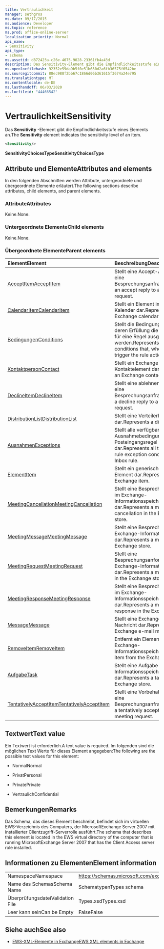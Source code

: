 ```yaml
---
title: Vertraulichkeit
manager: sethgros
ms.date: 09/17/2015
ms.audience: Developer
ms.topic: reference
ms.prod: office-online-server
localization_priority: Normal
api_name:
- Sensitivity
api_type:
- schema
ms.assetid: d872423a-c26e-4675-9028-23361fb4a43d
description: Das Sensitivity-Element gibt die Empfindlichkeitsstufe eines Elements an.
ms.openlocfilehash: 92352e59da9b5f0e51b650d2a6fb36575f6542be
ms.sourcegitcommit: 88ec988f2bb67c1866d06b361615f3674a24e795
ms.translationtype: MT
ms.contentlocale: de-DE
ms.lasthandoff: 06/03/2020
ms.locfileid: "44466542"
---
```

# <a name="sensitivity"></a><span data-ttu-id="ad196-103">Vertraulichkeit</span><span class="sxs-lookup"><span data-stu-id="ad196-103">Sensitivity</span></span>

<span data-ttu-id="ad196-104">Das **Sensitivity** -Element gibt die Empfindlichkeitsstufe eines Elements an.</span><span class="sxs-lookup"><span data-stu-id="ad196-104">The **Sensitivity** element indicates the sensitivity level of an item.</span></span> 
  
```XML
<Sensitivity/>
```

 <span data-ttu-id="ad196-105">**SensitivityChoicesType**</span><span class="sxs-lookup"><span data-stu-id="ad196-105">**SensitivityChoicesType**</span></span>
## <a name="attributes-and-elements"></a><span data-ttu-id="ad196-106">Attribute und Elemente</span><span class="sxs-lookup"><span data-stu-id="ad196-106">Attributes and elements</span></span>

<span data-ttu-id="ad196-107">In den folgenden Abschnitten werden Attribute, untergeordnete und übergeordnete Elemente erläutert.</span><span class="sxs-lookup"><span data-stu-id="ad196-107">The following sections describe attributes, child elements, and parent elements.</span></span>
  
### <a name="attributes"></a><span data-ttu-id="ad196-108">Attribute</span><span class="sxs-lookup"><span data-stu-id="ad196-108">Attributes</span></span>

<span data-ttu-id="ad196-109">Keine.</span><span class="sxs-lookup"><span data-stu-id="ad196-109">None.</span></span>
  
### <a name="child-elements"></a><span data-ttu-id="ad196-110">Untergeordnete Elemente</span><span class="sxs-lookup"><span data-stu-id="ad196-110">Child elements</span></span>

<span data-ttu-id="ad196-111">Keine.</span><span class="sxs-lookup"><span data-stu-id="ad196-111">None.</span></span>
  
### <a name="parent-elements"></a><span data-ttu-id="ad196-112">Übergeordnete Elemente</span><span class="sxs-lookup"><span data-stu-id="ad196-112">Parent elements</span></span>

|<span data-ttu-id="ad196-113">**Element**</span><span class="sxs-lookup"><span data-stu-id="ad196-113">**Element**</span></span>|<span data-ttu-id="ad196-114">**Beschreibung**</span><span class="sxs-lookup"><span data-stu-id="ad196-114">**Description**</span></span>|
|:-----|:-----|
|[<span data-ttu-id="ad196-115">AcceptItem</span><span class="sxs-lookup"><span data-stu-id="ad196-115">AcceptItem</span></span>](acceptitem.md) <br/> |<span data-ttu-id="ad196-116">Stellt eine Accept-Antwort auf eine Besprechungsanfrage.</span><span class="sxs-lookup"><span data-stu-id="ad196-116">Represents an accept reply to a meeting request.</span></span>  <br/> |
|[<span data-ttu-id="ad196-117">CalendarItem</span><span class="sxs-lookup"><span data-stu-id="ad196-117">CalendarItem</span></span>](calendaritem.md) <br/> |<span data-ttu-id="ad196-118">Stellt ein Element im Exchange-Kalender dar.</span><span class="sxs-lookup"><span data-stu-id="ad196-118">Represents an Exchange calendar item.</span></span>  <br/> |
|[<span data-ttu-id="ad196-119">Bedingungen</span><span class="sxs-lookup"><span data-stu-id="ad196-119">Conditions</span></span>](conditions.md) <br/> |<span data-ttu-id="ad196-120">Stellt die Bedingungen dar, bei deren Erfüllung die Regelaktionen für eine Regel ausgelöst werden.</span><span class="sxs-lookup"><span data-stu-id="ad196-120">Represents the conditions that, when fulfilled, will trigger the rule actions for a rule.</span></span>  <br/> |
|[<span data-ttu-id="ad196-121">Kontaktperson</span><span class="sxs-lookup"><span data-stu-id="ad196-121">Contact</span></span>](contact.md) <br/> |<span data-ttu-id="ad196-122">Stellt ein Exchange-Kontaktelement dar.</span><span class="sxs-lookup"><span data-stu-id="ad196-122">Represents an Exchange contact item.</span></span>  <br/> |
|[<span data-ttu-id="ad196-123">DeclineItem</span><span class="sxs-lookup"><span data-stu-id="ad196-123">DeclineItem</span></span>](declineitem.md) <br/> |<span data-ttu-id="ad196-124">Stellt eine ablehnen Antwort auf eine Besprechungsanfrage.</span><span class="sxs-lookup"><span data-stu-id="ad196-124">Represents a decline reply to a meeting request.</span></span>  <br/> |
|[<span data-ttu-id="ad196-125">DistributionList</span><span class="sxs-lookup"><span data-stu-id="ad196-125">DistributionList</span></span>](distributionlist.md) <br/> |<span data-ttu-id="ad196-126">Stellt eine Verteilerliste dar.</span><span class="sxs-lookup"><span data-stu-id="ad196-126">Represents a distribution list.</span></span>  <br/> |
|[<span data-ttu-id="ad196-127">Ausnahmen</span><span class="sxs-lookup"><span data-stu-id="ad196-127">Exceptions</span></span>](exceptions.md) <br/> |<span data-ttu-id="ad196-128">Stellt alle verfügbaren Regel Ausnahmebedingungen für eine Posteingangsregel dar.</span><span class="sxs-lookup"><span data-stu-id="ad196-128">Represents all the available rule exception conditions for an Inbox rule.</span></span>  <br/> |
|[<span data-ttu-id="ad196-129">Element</span><span class="sxs-lookup"><span data-stu-id="ad196-129">Item</span></span>](item.md) <br/> |<span data-ttu-id="ad196-130">Stellt ein generisches Exchange-Element dar.</span><span class="sxs-lookup"><span data-stu-id="ad196-130">Represents a generic Exchange item.</span></span>  <br/> |
|[<span data-ttu-id="ad196-131">MeetingCancellation</span><span class="sxs-lookup"><span data-stu-id="ad196-131">MeetingCancellation</span></span>](meetingcancellation.md) <br/> |<span data-ttu-id="ad196-132">Stellt eine Besprechungsabsage im Exchange-Informationsspeicher dar.</span><span class="sxs-lookup"><span data-stu-id="ad196-132">Represents a meeting cancellation in the Exchange store.</span></span>  <br/> |
|[<span data-ttu-id="ad196-133">MeetingMessage</span><span class="sxs-lookup"><span data-stu-id="ad196-133">MeetingMessage</span></span>](meetingmessage.md) <br/> |<span data-ttu-id="ad196-134">Stellt eine Besprechung im Exchange-Informationsspeicher dar.</span><span class="sxs-lookup"><span data-stu-id="ad196-134">Represents a meeting in the Exchange store.</span></span>  <br/> |
|[<span data-ttu-id="ad196-135">MeetingRequest</span><span class="sxs-lookup"><span data-stu-id="ad196-135">MeetingRequest</span></span>](meetingrequest.md) <br/> |<span data-ttu-id="ad196-136">Stellt eine Besprechungsanforderung im Exchange-Informationsspeicher dar.</span><span class="sxs-lookup"><span data-stu-id="ad196-136">Represents a meeting request in the Exchange store.</span></span>  <br/> |
|[<span data-ttu-id="ad196-137">MeetingResponse</span><span class="sxs-lookup"><span data-stu-id="ad196-137">MeetingResponse</span></span>](meetingresponse.md) <br/> |<span data-ttu-id="ad196-138">Stellt eine Besprechungsantwort im Exchange-Informationsspeicher dar.</span><span class="sxs-lookup"><span data-stu-id="ad196-138">Represents a meeting response in the Exchange store.</span></span>  <br/> |
|[<span data-ttu-id="ad196-139">Message</span><span class="sxs-lookup"><span data-stu-id="ad196-139">Message</span></span>](message-ex15websvcsotherref.md) <br/> |<span data-ttu-id="ad196-140">Stellt eine Exchange-E-Mail-Nachricht dar.</span><span class="sxs-lookup"><span data-stu-id="ad196-140">Represents an Exchange e-mail message.</span></span>  <br/> |
|[<span data-ttu-id="ad196-141">RemoveItem</span><span class="sxs-lookup"><span data-stu-id="ad196-141">RemoveItem</span></span>](removeitem.md) <br/> |<span data-ttu-id="ad196-142">Entfernt ein Element aus dem Exchange-Informationsspeicher.</span><span class="sxs-lookup"><span data-stu-id="ad196-142">Removes an item from the Exchange store.</span></span>  <br/> |
|[<span data-ttu-id="ad196-143">Aufgabe</span><span class="sxs-lookup"><span data-stu-id="ad196-143">Task</span></span>](task.md) <br/> |<span data-ttu-id="ad196-144">Stellt eine Aufgabe im Exchange-Informationsspeicher dar.</span><span class="sxs-lookup"><span data-stu-id="ad196-144">Represents a task in the Exchange store.</span></span>  <br/> |
|[<span data-ttu-id="ad196-145">TentativelyAcceptItem</span><span class="sxs-lookup"><span data-stu-id="ad196-145">TentativelyAcceptItem</span></span>](tentativelyacceptitem.md) <br/> |<span data-ttu-id="ad196-146">Stellt eine Vorbehalt Antwort auf eine Besprechungsanfrage.</span><span class="sxs-lookup"><span data-stu-id="ad196-146">Represents a tentatively accepted reply to a meeting request.</span></span>  <br/> |
   
## <a name="text-value"></a><span data-ttu-id="ad196-147">Textwert</span><span class="sxs-lookup"><span data-stu-id="ad196-147">Text value</span></span>

<span data-ttu-id="ad196-148">Ein Textwert ist erforderlich.</span><span class="sxs-lookup"><span data-stu-id="ad196-148">A text value is required.</span></span> <span data-ttu-id="ad196-149">Im folgenden sind die möglichen Text Werte für dieses Element angegeben:</span><span class="sxs-lookup"><span data-stu-id="ad196-149">The following are the possible text values for this element:</span></span>
  
- <span data-ttu-id="ad196-150">Normal</span><span class="sxs-lookup"><span data-stu-id="ad196-150">Normal</span></span>
    
- <span data-ttu-id="ad196-151">Privat</span><span class="sxs-lookup"><span data-stu-id="ad196-151">Personal</span></span>
    
- <span data-ttu-id="ad196-152">Private</span><span class="sxs-lookup"><span data-stu-id="ad196-152">Private</span></span>
    
- <span data-ttu-id="ad196-153">Vertraulich</span><span class="sxs-lookup"><span data-stu-id="ad196-153">Confidential</span></span>
    
## <a name="remarks"></a><span data-ttu-id="ad196-154">Bemerkungen</span><span class="sxs-lookup"><span data-stu-id="ad196-154">Remarks</span></span>

<span data-ttu-id="ad196-155">Das Schema, das dieses Element beschreibt, befindet sich im virtuellen EWS-Verzeichnis des Computers, der MicrosoftExchange Server 2007 mit installierter Clientzugriff-Serverrolle ausführt.</span><span class="sxs-lookup"><span data-stu-id="ad196-155">The schema that describes this element is located in the EWS virtual directory of the computer that is running MicrosoftExchange Server 2007 that has the Client Access server role installed.</span></span>
  
## <a name="element-information"></a><span data-ttu-id="ad196-156">Informationen zu Elementen</span><span class="sxs-lookup"><span data-stu-id="ad196-156">Element information</span></span>

|||
|:-----|:-----|
|<span data-ttu-id="ad196-157">Namespace</span><span class="sxs-lookup"><span data-stu-id="ad196-157">Namespace</span></span>  <br/> |https://schemas.microsoft.com/exchange/services/2006/types  <br/> |
|<span data-ttu-id="ad196-158">Name des Schemas</span><span class="sxs-lookup"><span data-stu-id="ad196-158">Schema Name</span></span>  <br/> |<span data-ttu-id="ad196-159">Schematypen</span><span class="sxs-lookup"><span data-stu-id="ad196-159">Types schema</span></span>  <br/> |
|<span data-ttu-id="ad196-160">Überprüfungsdatei</span><span class="sxs-lookup"><span data-stu-id="ad196-160">Validation File</span></span>  <br/> |<span data-ttu-id="ad196-161">Types.xsd</span><span class="sxs-lookup"><span data-stu-id="ad196-161">Types.xsd</span></span>  <br/> |
|<span data-ttu-id="ad196-162">Leer kann sein</span><span class="sxs-lookup"><span data-stu-id="ad196-162">Can be Empty</span></span>  <br/> |<span data-ttu-id="ad196-163">False</span><span class="sxs-lookup"><span data-stu-id="ad196-163">False</span></span>  <br/> |
   
## <a name="see-also"></a><span data-ttu-id="ad196-164">Siehe auch</span><span class="sxs-lookup"><span data-stu-id="ad196-164">See also</span></span>



- [<span data-ttu-id="ad196-165">EWS-XML-Elemente in Exchange</span><span class="sxs-lookup"><span data-stu-id="ad196-165">EWS XML elements in Exchange</span></span>](ews-xml-elements-in-exchange.md)

